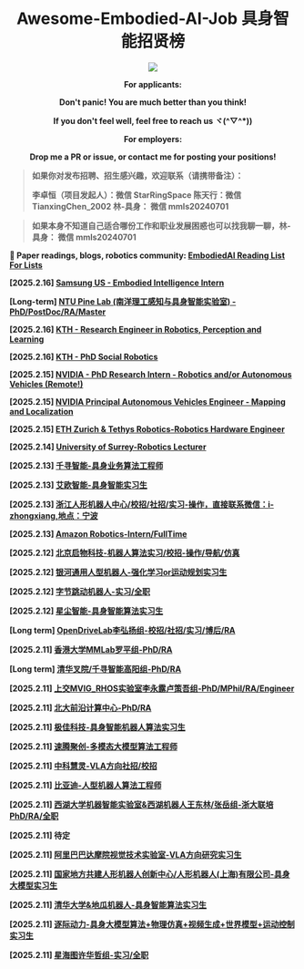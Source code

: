 <h1 align="center">
	Awesome-Embodied-AI-Job 具身智能招贤榜
</h1>

<div align=center><img src="https://github.com/user-attachments/assets/fdee913e-4c84-4b5b-8761-7b29cf1451ac"/></div>

<p align="center"><strong>For applicants: </strong></p>
<p align="center"><strong>Don't panic! You are much better than you think!</p>
<p align="center">If you don't feel well, feel free to reach us ヾ(^▽^*))</p>
<p align="center"><strong>For employers: </strong></p>
<p align="center">Drop me a PR or issue, or contact me for posting your positions!</p>

> 如果你对发布招聘、招生感兴趣，欢迎联系（请携带备注）：
> 
> 李卓恒（项目发起人）：微信 StarRingSpace
> 陈天行：微信 TianxingChen_2002
> 林-具身： 微信 mmls20240701

> 如果本身不知道自己适合哪份工作和职业发展困惑也可以找我聊一聊，林-具身： 微信 mmls20240701

🌱 Paper readings, blogs, robotics community: [EmbodiedAI Reading List For Lists](https://github.com/StarCycle/EmbodiedAI-Reading-List-For-Lists)

**[2025.2.16]**
[Samsung US - Embodied Intelligence Intern](https://github.com/StarCycle/Awesome-Embodied-AI-Job/blob/main/2025/Samsung-EmbodiedIntelligenceIntern-20250216.md)

**[Long-term]**
[NTU Pine Lab (南洋理工感知与具身智能实验室) - PhD/PostDoc/RA/Master](https://pine-lab-ntu.github.io/joinus.html)

**[2025.2.16]**
[KTH - Research Engineer in Robotics, Perception and Learning](https://github.com/StarCycle/Awesome-Embodied-AI-Job/blob/main/2025/KTH-RoboticsPerceptionLearningEngineer-20250216.md)

**[2025.2.16]**
[KTH - PhD Social Robotics](https://github.com/StarCycle/Awesome-Embodied-AI-Job/blob/main/2025/KTH-PhD_SocialRobotics-20250216.md)

**[2025.2.15]**
[NVIDIA - PhD Research Intern - Robotics and/or Autonomous Vehicles (Remote!)](https://github.com/StarCycle/Awesome-Embodied-AI-Job/blob/main/2025/Nvidia-ResearchIntern-20250215.md)

**[2025.2.15]**
[NVIDIA Principal Autonomous Vehicles Engineer - Mapping and Localization](https://github.com/StarCycle/Awesome-Embodied-AI-Job/blob/main/2025/Nvidia-SLAM-20250215.md)

**[2025.2.15]**
[ETH Zurich & Tethys Robotics-Robotics Hardware Engineer](https://github.com/StarCycle/Awesome-Embodied-AI-Job/blob/main/2025/ETH-RoboticsHardwareEngineer-20250215.md)

**[2025.2.14]**
[University of Surrey-Robotics Lecturer](https://www.timeshighereducation.com/unijobs/listing/388129/lecturer-in-robotics/?LinkSource=PremiumListing)

**[2025.2.13]**
[千寻智能-具身业务算法工程师](https://github.com/StarCycle/Awesome-Embodied-AI-Job/blob/main/2025/%E5%8D%83%E5%AF%BB%E6%99%BA%E8%83%BD)

**[2025.2.13]**
[艾欧智能-具身智能实习生](https://github.com/StarCycle/Awesome-Embodied-AI-Job/blob/main/2025/%E8%89%BE%E6%AC%A7%E6%99%BA%E8%83%BD-%E5%85%B7%E8%BA%AB%E6%99%BA%E8%83%BD%E5%AE%9E%E4%B9%A0%E7%94%9F-20250213.md)

**[2025.2.13]**
[浙江人形机器人中心/校招/社招/实习-操作，直接联系微信：i-zhongxiang,地点：宁波](https://github.com/StarCycle/Awesome-Embodied-AI-Job/blob/main/2025/%E6%B5%99%E6%B1%9F%E4%BA%BA%E5%BD%A2%E6%9C%BA%E5%99%A8%E4%BA%BA%E4%B8%AD%E5%BF%83%E6%93%8D%E4%BD%9C%E7%AE%97%E6%B3%95%E6%AD%A3%E5%BC%8F%E5%8F%8A%E5%AE%9E%E4%B9%A0%E7%94%9F%E6%8B%9B%E8%81%98)

**[2025.2.13]**
[Amazon Robotics-Intern/FullTime](https://github.com/StarCycle/Awesome-Embodied-AI-Job/blob/main/2025/AmazonRobotics-FullTimeorIntern-20250213.md)

**[2025.2.12]**
[北京启物科技-机器人算法实习/校招-操作/导航/仿真](https://github.com/StarCycle/Awesome-Embodied-AI-Job/blob/main/2025/%E5%8C%97%E4%BA%AC%E5%90%AF%E7%89%A9%E7%A7%91%E6%8A%80-%E6%9C%BA%E5%99%A8%E4%BA%BA%E7%AE%97%E6%B3%95%E5%AE%9E%E4%B9%A0or%E6%A0%A1%E6%8B%9B-20250212.md)

**[2025.2.12]**
[银河通用人型机器人-强化学习or运动规划实习生](https://github.com/StarCycle/Awesome-Embodied-AI-Job/blob/main/2025/%E9%93%B6%E6%B2%B3%E9%80%9A%E7%94%A8%E4%BA%BA%E5%9E%8B%E6%9C%BA%E5%99%A8%E4%BA%BA-%E5%BC%BA%E5%8C%96%E5%AD%A6%E4%B9%A0or%E8%BF%90%E5%8A%A8%E8%A7%84%E5%88%92%E5%AE%9E%E4%B9%A0%E7%94%9F-20250212.md)

**[2025.2.12]**
[字节跳动机器人-实习/全职](https://github.com/StarCycle/Awesome-Embodied-AI-Job/blob/main/2025/%E5%AD%97%E8%8A%82%E8%B7%B3%E5%8A%A8%E6%9C%BA%E5%99%A8%E4%BA%BA-%E5%AE%9E%E4%B9%A0or%E5%85%A8%E8%81%8C.md)

**[2025.2.12]**
[星尘智能-具身智能算法实习生](https://github.com/StarCycle/Awesome-Embodied-AI-Job/blob/main/2025/%E6%98%9F%E5%B0%98%E6%99%BA%E8%83%BD-%E5%85%B7%E8%BA%AB%E6%99%BA%E8%83%BD%E7%AE%97%E6%B3%95%E5%AE%9E%E4%B9%A0%E7%94%9F.md)

**[Long term]**
[OpenDriveLab李弘扬组-校招/社招/实习/博后/RA](https://github.com/StarCycle/Awesome-Embodied-AI-Job/blob/main/2025/OpenDriveLab%E6%9D%8E%E5%BC%98%E6%89%AC%E7%BB%84-%E6%A0%A1%E6%8B%9Bor%E7%A4%BE%E6%8B%9Bor%E5%AE%9E%E4%B9%A0or%E5%8D%9A%E5%90%8EorRA-20250211.md)

**[2025.2.11]**
[香港大学MMLab罗平组-PhD/RA](https://github.com/StarCycle/Awesome-Embodied-AI-Job/blob/main/2025/%E9%A6%99%E6%B8%AF%E5%A4%A7%E5%AD%A6MMLAB%E7%BD%97%E5%B9%B3%E7%BB%84-PhDorRA-20250211.md)

**[Long term]**
[清华叉院/千寻智能高阳组-PhD/RA](https://github.com/StarCycle/Awesome-Embodied-AI-Job/blob/main/2025/%E6%B8%85%E5%8D%8E%E5%8F%89%E9%99%A2or%E5%8D%83%E5%AF%BB%E6%99%BA%E8%83%BD%E9%AB%98%E9%98%B3%E7%BB%84-PhDorRA-20250211.md)

**[2025.2.11]**
[上交MVIG_RHOS实验室李永露卢策吾组-PhD/MPhil/RA/Engineer](https://github.com/StarCycle/Awesome-Embodied-AI-Job/blob/main/2025/%E4%B8%8A%E4%BA%A4MVIG_RHOS%E5%AE%9E%E9%AA%8C%E5%AE%A4%E6%9D%8E%E6%B0%B8%E9%9C%B2%E5%8D%A2%E7%AD%96%E5%90%BE%E7%BB%84-PhDorMPhilorRAorEngineer-20250211.md)

**[2025.2.11]**
[北大前沿计算中心-PhD/RA](https://github.com/StarCycle/Awesome-Embodied-AI-Job/blob/main/2025/%E5%8C%97%E5%A4%A7%E5%89%8D%E6%B2%BF%E8%AE%A1%E7%AE%97%E7%A0%94%E7%A9%B6%E4%B8%AD%E5%BF%83-PhDorRA-20250211.md)

**[2025.2.11]** 
[极佳科技-具身智能机器人算法实习生](https://github.com/StarCycle/Awesome-Embodied-AI-Job/blob/main/2025/%E6%9E%81%E4%BD%B3%E7%A7%91%E6%8A%80-%E5%85%B7%E8%BA%AB%E6%99%BA%E8%83%BD%E6%9C%BA%E5%99%A8%E4%BA%BA%E7%AE%97%E6%B3%95%E5%AE%9E%E4%B9%A0%E7%94%9F-20250211.md)

**[2025.2.11]** 
[速腾聚创-多模态大模型算法工程师](https://github.com/StarCycle/Awesome-Embodied-AI-Job/blob/main/2025/%E9%80%9F%E8%85%BE%E8%81%9A%E5%88%9B-%E5%A4%9A%E6%A8%A1%E6%80%81%E5%A4%A7%E6%A8%A1%E5%9E%8B%E7%AE%97%E6%B3%95%E5%B7%A5%E7%A8%8B%E5%B8%88-20250211.md)

**[2025.2.11]** 
[中科慧灵-VLA方向社招/校招](https://github.com/StarCycle/Awesome-Embodied-AI-Job/blob/main/2025/%E4%B8%AD%E7%A7%91%E6%85%A7%E7%81%B5-VLA%E6%96%B9%E5%90%91%E7%A4%BE%E6%8B%9B%E6%88%96%E5%AE%9E%E4%B9%A0%E7%94%9F-20250211.md)

**[2025.2.11]**
[比亚迪-人型机器人算法工程师](https://github.com/StarCycle/Awesome-Embodied-AI-Job/blob/main/2025/%E6%AF%94%E4%BA%9A%E8%BF%AA-%E4%BA%BA%E5%9E%8B%E6%9C%BA%E5%99%A8%E4%BA%BA%E7%AE%97%E6%B3%95%E5%B7%A5%E7%A8%8B%E5%B8%88-20250211.md)

**[2025.2.11]**
[西湖大学机器智能实验室&西湖机器人王东林/张岳组-浙大联培PhD/RA/全职](https://github.com/StarCycle/Awesome-Embodied-AI-Job/blob/main/2025/%E8%A5%BF%E6%B9%96%E5%A4%A7%E5%AD%A6%E6%9C%BA%E5%99%A8%E6%99%BA%E8%83%BD%E5%AE%9E%E9%AA%8C%E5%AE%A4%26%E8%A5%BF%E6%B9%96%E6%9C%BA%E5%99%A8%E4%BA%BA%E7%8E%8B%E4%B8%9C%E6%9E%97or%E5%BC%A0%E5%B2%B3%E7%BB%84-%E6%B5%99%E5%A4%A7%E8%81%94%E5%9F%B9PhDorRAor%E5%85%A8%E8%81%8C.md)

**[2025.2.11]** 
待定

**[2025.2.11]**
[阿里巴巴达摩院视觉技术实验室-VLA方向研究实习生](https://github.com/StarCycle/Awesome-Embodied-AI-Job/blob/main/2025/%E9%98%BF%E9%87%8C%E5%B7%B4%E5%B7%B4%E8%BE%BE%E6%91%A9%E9%99%A2%E8%A7%86%E8%A7%89%E6%8A%80%E6%9C%AF%E5%AE%9E%E9%AA%8C%E5%AE%A4-VLA%E6%96%B9%E5%90%91%E7%A0%94%E7%A9%B6%E5%AE%9E%E4%B9%A0%E7%94%9F.md)

**[2025.2.11]**
[国家地方共建人形机器人创新中心/人形机器人(上海)有限公司-具身大模型实习生](https://github.com/StarCycle/Awesome-Embodied-AI-Job/blob/main/2025/%E5%9B%BD%E5%AE%B6%E5%9C%B0%E6%96%B9%E5%85%B1%E5%BB%BA%E4%BA%BA%E5%BD%A2%E6%9C%BA%E5%99%A8%E4%BA%BA%E5%88%9B%E6%96%B0%E4%B8%AD%E5%BF%83or%E4%BA%BA%E5%BD%A2%E6%9C%BA%E5%99%A8%E4%BA%BA(%E4%B8%8A%E6%B5%B7)%E6%9C%89%E9%99%90%E5%85%AC%E5%8F%B8-%E5%85%B7%E8%BA%AB%E5%A4%A7%E6%A8%A1%E5%9E%8B%E5%AE%9E%E4%B9%A0%E7%94%9F-20250211.md)

**[2025.2.11]** [清华大学&地瓜机器人-具身智能算法实习生](https://github.com/StarCycle/Awesome-Embodied-AI-Job/blob/main/2025/%E5%9C%B0%E7%93%9C%E6%9C%BA%E5%99%A8%E4%BA%BA-%E5%85%B7%E8%BA%AB%E6%99%BA%E8%83%BD%E7%AE%97%E6%B3%95%E5%AE%9E%E4%B9%A0%E7%94%9F-20250211.md)

**[2025.2.11]** [逐际动力-具身大模型算法+物理仿真+视频生成+世界模型+运动控制实习生](https://github.com/StarCycle/Awesome-Embodied-AI-Job/blob/main/2025/%E9%80%90%E9%99%85%E5%8A%A8%E5%8A%9B-%E5%85%B7%E8%BA%AB%E5%A4%A7%E6%A8%A1%E5%9E%8B%E7%AE%97%E6%B3%95%2B%E7%89%A9%E7%90%86%E4%BB%BF%E7%9C%9F%2B%E8%A7%86%E9%A2%91%E7%94%9F%E6%88%90%2B%E4%B8%96%E7%95%8C%E6%A8%A1%E5%9E%8B%2B%E8%BF%90%E5%8A%A8%E6%8E%A7%E5%88%B6%E5%AE%9E%E4%B9%A0%E7%94%9F-20250211.md)

**[2025.2.11]** [星海图许华哲组-实习/全职](https://github.com/StarCycle/Awesome-Embodied-AI-Job/blob/main/2025/%E6%98%9F%E6%B5%B7%E5%9B%BE%E8%AE%B8%E5%8D%8E%E5%93%B2%E7%BB%84-%E5%AE%9E%E4%B9%A0or%E5%85%A8%E8%81%8C-20250211.md)

